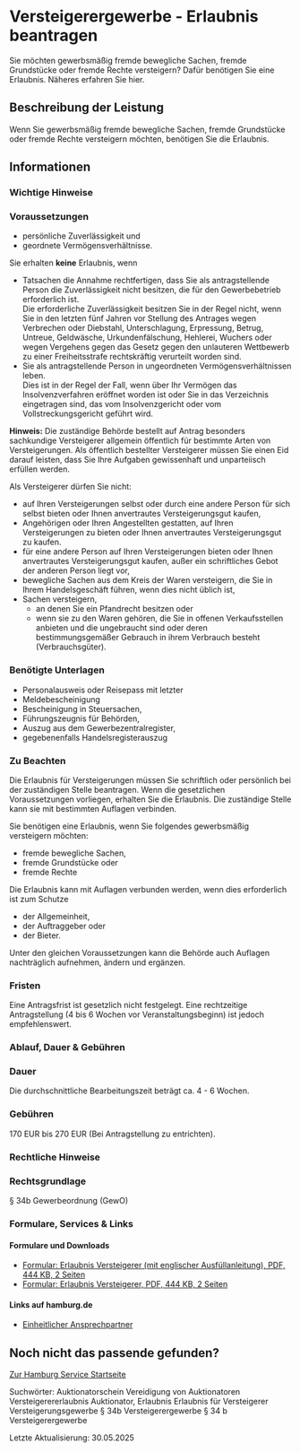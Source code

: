 




Versteigerergewerbe - Erlaubnis beantragen
==========================================

Sie möchten gewerbsmäßig fremde bewegliche Sachen, fremde Grundstücke oder fremde Rechte versteigern? Dafür benötigen Sie eine Erlaubnis. Näheres erfahren Sie hier.

Beschreibung der Leistung
-------------------------

Wenn Sie gewerbsmäßig fremde bewegliche Sachen, fremde Grundstücke oder fremde Rechte versteigern möchten, benötigen Sie die Erlaubnis.

Informationen
-------------

### Wichtige Hinweise

### Voraussetzungen

* persönliche Zuverlässigkeit und
* geordnete Vermögensverhältnisse.

Sie erhalten **keine** Erlaubnis, wenn

* Tatsachen die Annahme rechtfertigen, dass Sie als antragstellende Person die Zuverlässigkeit nicht besitzen, die für den Gewerbebetrieb erforderlich ist.  
  Die erforderliche Zuverlässigkeit besitzen Sie in der Regel nicht, wenn Sie in den letzten fünf Jahren vor Stellung des Antrages wegen Verbrechen oder Diebstahl, Unterschlagung, Erpressung, Betrug, Untreue, Geldwäsche, Urkundenfälschung, Hehlerei, Wuchers oder wegen Vergehens gegen das Gesetz gegen den unlauteren Wettbewerb zu einer Freiheitsstrafe rechtskräftig verurteilt worden sind.
* Sie als antragstellende Person in ungeordneten Vermögensverhältnissen leben.  
  Dies ist in der Regel der Fall, wenn über Ihr Vermögen das Insolvenzverfahren eröffnet worden ist oder Sie in das Verzeichnis eingetragen sind, das vom Insolvenzgericht oder vom Vollstreckungsgericht geführt wird.

**Hinweis:** Die zuständige Behörde bestellt auf Antrag besonders sachkundige Versteigerer allgemein öffentlich für bestimmte Arten von Versteigerungen. Als öffentlich bestellter Versteigerer müssen Sie einen Eid darauf leisten, dass Sie Ihre Aufgaben gewissenhaft und unparteiisch erfüllen werden.  
  
Als Versteigerer dürfen Sie nicht:

* auf Ihren Versteigerungen selbst oder durch eine andere Person für sich selbst bieten oder Ihnen anvertrautes Versteigerungsgut kaufen,
* Angehörigen oder Ihren Angestellten gestatten, auf Ihren Versteigerungen zu bieten oder Ihnen anvertrautes Versteigerungsgut zu kaufen.
* für eine andere Person auf Ihren Versteigerungen bieten oder Ihnen anvertrautes Versteigerungsgut kaufen, außer ein schriftliches Gebot der anderen Person liegt vor,
* bewegliche Sachen aus dem Kreis der Waren versteigern, die Sie in Ihrem Handelsgeschäft führen, wenn dies nicht üblich ist,
* Sachen versteigern,
  + an denen Sie ein Pfandrecht besitzen oder
  + wenn sie zu den Waren gehören, die Sie in offenen Verkaufsstellen anbieten und die ungebraucht sind oder deren bestimmungsgemäßer Gebrauch in ihrem Verbrauch besteht (Verbrauchsgüter).

### Benötigte Unterlagen

* Personalausweis oder Reisepass mit letzter
* Meldebescheinigung
* Bescheinigung in Steuersachen,
* Führungszeugnis für Behörden,
* Auszug aus dem Gewerbezentralregister,
* gegebenenfalls Handelsregisterauszug

### Zu Beachten

Die Erlaubnis für Versteigerungen müssen Sie schriftlich oder persönlich bei der zuständigen Stelle beantragen. Wenn die gesetzlichen Voraussetzungen vorliegen, erhalten Sie die Erlaubnis. Die zuständige Stelle kann sie mit bestimmten Auflagen verbinden.  
  
Sie benötigen eine Erlaubnis, wenn Sie folgendes gewerbsmäßig versteigern möchten:

* fremde bewegliche Sachen,
* fremde Grundstücke oder
* fremde Rechte

Die Erlaubnis kann mit Auflagen verbunden werden, wenn dies erforderlich ist zum Schutze

* der Allgemeinheit,
* der Auftraggeber oder
* der Bieter.

Unter den gleichen Voraussetzungen kann die Behörde auch Auflagen nachträglich aufnehmen, ändern und ergänzen.

### Fristen

Eine Antragsfrist ist gesetzlich nicht festgelegt. Eine rechtzeitige Antragstellung (4 bis 6 Wochen vor Veranstaltungsbeginn) ist jedoch empfehlenswert.

### Ablauf, Dauer & Gebühren

### Dauer

Die durchschnittliche Bearbeitungszeit beträgt ca. 4 - 6 Wochen.

### Gebühren

170 EUR bis 270 EUR (Bei Antragstellung zu entrichten).

### Rechtliche Hinweise

### Rechtsgrundlage

§ 34b Gewerbeordnung (GewO)

### Formulare, Services & Links

#### Formulare und Downloads

* [Formular: Erlaubnis Versteigerer (mit englischer Ausfüllanleitung), PDF, 444 KB, 2 Seiten](https://fhh1.hamburg.de/Dibis/form/pdf/Formular-Erlaubnis-Versteigerung_en.pdf)
* [Formular: Erlaubnis Versteigerer, PDF, 444 KB, 2 Seiten](https://fhh1.hamburg.de/Dibis/form/pdf/Formular-Erlaubnis-Versteigerung.pdf)

#### Links auf hamburg.de

* [Einheitlicher Ansprechpartner](https://www.hamburg.de/politik-und-verwaltung/behoerden/bwi/services/einheitlicher-ansprechpartner)

Noch nicht das passende gefunden?
---------------------------------

 [Zur Hamburg Service Startseite](/service/)

Suchwörter: Auktionatorschein Vereidigung von Auktionatoren Versteigerererlaubnis Auktionator, Erlaubnis Erlaubnis für Versteigerer Versteigerungsgewerbe § 34b Versteigerergewerbe § 34 b Versteigerergewerbe

Letzte Aktualisierung: 30.05.2025

